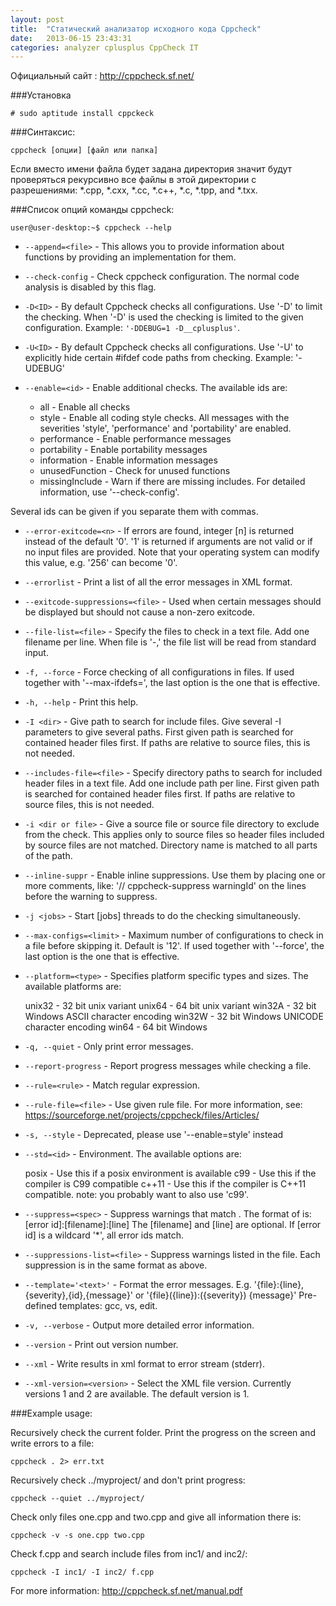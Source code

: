 ```yaml
---
layout: post
title:  "Статический анализатор исходного кода Cppcheck"
date:   2013-06-15 23:43:31
categories: analyzer cplusplus CppCheck IT 
---
```

Официальный сайт : http://cppcheck.sf.net/

###Установка

`# sudo aptitude install cppckeck`

###Синтаксис:

`cppcheck [опции] [файл или папка]`

Если вместо имени файла будет задана директория значит будут проверяться рекурсивно все файлы в этой директории с разрешениями: *.cpp, *.cxx, *.cc, *.c++, *.c, *.tpp, and *.txx.

###Список опций команды cppcheck:

`user@user-desktop:~$ cppcheck --help`

 - `--append=<file>` - This allows you to provide information about functions by providing an implementation for them.

 - `--check-config` - Check cppcheck configuration. The normal code analysis is disabled by this flag.

 - `-D<ID>` - By default Cppcheck checks all configurations. Use '-D' to limit the checking. When '-D' is used the checking is limited to the given configuration.
Example: `'-DDEBUG=1 -D__cplusplus'`.

 - `-U<ID>` - By default Cppcheck checks all configurations. Use '-U' to explicitly hide certain #ifdef <ID> code paths from checking.
Example: '-UDEBUG'

 -  `--enable=<id>` - Enable additional checks. The available ids are:

    - all - Enable all checks
    - style - Enable all coding style checks. All messages with the severities 'style', 'performance' and 'portability' are enabled.
    - performance - Enable performance messages
    - portability - Enable portability messages
    - information - Enable information messages
    - unusedFunction - Check for unused functions
    - missingInclude - Warn if there are missing includes. For detailed information, use '--check-config'.

Several ids can be given if you separate them with commas.

 - `--error-exitcode=<n>` - If errors are found, integer [n] is returned instead of the default '0'. '1' is returned if arguments are not valid or if no input files are provided. Note that your operating system can modify this value, e.g. '256' can become '0'.

 - `--errorlist` - Print a list of all the error messages in XML format.

 - `--exitcode-suppressions=<file>` - Used when certain messages should be displayed but should not cause a non-zero exitcode.

 - `--file-list=<file>` - Specify the files to check in a text file. Add one filename per line. When file is '-,' the file list will be read from standard input.

 - `-f, --force` - Force checking of all configurations in files. If used together with '--max-ifdefs=', the last option is the one that is effective.

 - `-h, --help` - Print this help.

 - `-I <dir>` - Give path to search for include files. Give several -I parameters to give several paths. First given path is searched for contained header files first. If paths are relative to source files, this is not needed.

 - `--includes-file=<file>` - Specify directory paths to search for included header files in a text file. Add one include path per line. First given path is searched for contained header files first. If paths are relative to source files, this is not needed.

 - `-i <dir or file>` - Give a source file or source file directory to exclude from the check. This applies only to source files so header files included by source files are not matched. Directory name is matched to all parts of the path.

 - `--inline-suppr` - Enable inline suppressions. Use them by placing one or more comments, like: '// cppcheck-suppress warningId' on the lines before the warning to suppress.

 - `-j <jobs>` - Start [jobs] threads to do the checking simultaneously.

 - `--max-configs=<limit>` - Maximum number of configurations to check in a file before skipping it. Default is '12'. If used together with '--force', the last option is the one that is effective.

 - `--platform=<type>` - Specifies platform specific types and sizes. The available platforms are:

    unix32 - 32 bit unix variant
    unix64 - 64 bit unix variant
    win32A - 32 bit Windows ASCII character encoding
    win32W - 32 bit Windows UNICODE character encoding
    win64 - 64 bit Windows


 - `-q, --quiet` - Only print error messages.

 - `--report-progress` - Report progress messages while checking a file.

 - `--rule=<rule>` - Match regular expression.

 - `--rule-file=<file>` - Use given rule file. For more information, see:
https://sourceforge.net/projects/cppcheck/files/Articles/

 - `-s, --style` - Deprecated, please use '--enable=style' instead

 - `--std=<id>` - Environment. The available options are:

    posix - Use this if a posix environment is available
    c99 - Use this if the compiler is C99 compatible
    c++11 - Use this if the compiler is C++11 compatible. note: you probably want to also use 'c99'.


 - `--suppress=<spec>` - Suppress warnings that match <spec>. The format of <spec> is:
[error id]:[filename]:[line]
The [filename] and [line] are optional. If [error id] is a wildcard '*', all error ids match.

 - `--suppressions-list=<file>` - Suppress warnings listed in the file. Each suppression is in the same format as <spec> above.

 - `--template='<text>'` - Format the error messages. E.g.
'{file}:{line},{severity},{id},{message}' or
'{file}({line}):({severity}) {message}'
Pre-defined templates: gcc, vs, edit.

 - `-v, --verbose` - Output more detailed error information.

 - `--version`  - Print out version number.

 - `--xml` - Write results in xml format to error stream (stderr).

 - `--xml-version=<version>` - Select the XML file version. Currently versions 1 and 2 are available. The default version is 1.

###Example usage:

Recursively check the current folder. Print the progress on the screen and write errors to a file:
    
    cppcheck . 2> err.txt

Recursively check ../myproject/ and don't print progress:

    cppcheck --quiet ../myproject/

Check only files one.cpp and two.cpp and give all information there is:

    cppcheck -v -s one.cpp two.cpp

Check f.cpp and search include files from inc1/ and inc2/:

    cppcheck -I inc1/ -I inc2/ f.cpp

For more information: http://cppcheck.sf.net/manual.pdf